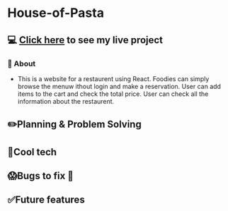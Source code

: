 # House-of-Pasta
## :computer: [Click here](https://house-of-pasta.surge.sh/) to see my live project
### :page_facing_up: About
- This is a website for a restaurent using React. Foodies can simply browse the menuw ithout login and make a reservation. User can add items to the cart and check the total price. User can check all the information about the restaurent.
## :pencil2:Planning & Problem Solving
## :rocket:Cool tech
## :scream:Bugs to fix :poop:
## :white_check_mark:Future features